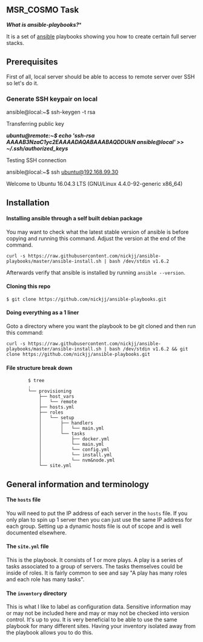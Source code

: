 ## MSR_COSMO Task

***What is ansible-playbooks?****

It is a set of [ansible](http://www.ansible.com/home) playbooks showing you how to create certain full server stacks.

## Prerequisites

First of all, local server should be able to access to remote server over SSH so let's do it.

### Generate SSH keypair on local

ansible@local:~$ ssh-keygen -t rsa

Transferring public key

***ubuntu@remote:~$ echo 'ssh-rsa AAAAB3NzaC1yc2EAAAADAQABAAABAQDDUkN ansible@local' >> ~/.ssh/authorized_keys***

Testing SSH connection

ansible@local:~$ ssh ubuntu@192.168.99.30

Welcome to Ubuntu 16.04.3 LTS (GNU/Linux 4.4.0-92-generic x86_64)

## Installation

#### Installing ansible through a self built debian package

You may want to check what the latest stable version of ansible is before copying and running this command. Adjust the version at the end of the command.

`curl -s https://raw.githubusercontent.com/nickjj/ansible-playbooks/master/ansible-install.sh | bash /dev/stdin v1.6.2`

Afterwards verify that ansible is installed by running `ansible --version`.

#### Cloning this repo

`$ git clone https://github.com/nickjj/ansible-playbooks.git`

#### Doing everything as a 1 liner

Goto a directory where you want the playbook to be git cloned and then run this command:

`curl -s https://raw.githubusercontent.com/nickjj/ansible-playbooks/master/ansible-install.sh | bash /dev/stdin v1.6.2 && git clone https://github.com/nickjj/ansible-playbooks.git`

#### File structure break down

            $ tree
            .
            └── provisioning
                ├── host_vars
                │   └── remote
                ├── hosts.yml
                ├── roles
                │   └── setup
                │       ├── handlers
                │       │   └── main.yml
                │       └── tasks
                │           ├── docker.yml
                │           └── main.yml
                │           └── config.yml
                │           └── install.yml
                │           └── nvm&node.yml
                └── site.yml

 

## General information and terminology

#### The `hosts` file

You will need to put the IP address of each server in the `hosts` file. If you only plan to spin up 1 server then you can just use the same IP address for each group. Setting up a dynamic hosts file is out of scope and is well documented elsewhere.

#### The `site.yml` file

This is the playbook. It consists of 1 or more plays. A play is a series of tasks associated to a group of servers. The tasks themselves could be inside of roles. It is fairly common to see and say "A play has many roles and each role has many tasks".

#### The `inventory` directory

This is what I like to label as configuration data. Sensitive information may or may not be included here and may or may not be checked into version control. It's up to you. It is very beneficial to be able to use the same playbook for many different sites. Having your inventory isolated away from the playbook allows you to do this.

